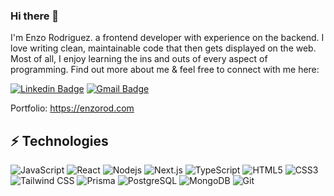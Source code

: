 ### Hi there 👋

I'm Enzo Rodriguez. a frontend developer with experience on the backend. I love writing clean, maintainable code that then gets displayed on the web. Most of all, I enjoy learning the ins and outs of every aspect of programming. Find out more about me & feel free to connect with me here:

[![Linkedin Badge](https://img.shields.io/badge/-enzorod-blue?style=flat-square&logo=Linkedin&logoColor=white&link=https://www.linkedin.com/in/enzo-rod/)](https://www.linkedin.com/in/enzo-rod/)
[![Gmail Badge](https://img.shields.io/badge/-me@enzorod.com-c14438?style=flat-square&logo=Gmail&logoColor=white&link=mailto:me@enzorod.com)](mailto:me@enzorod.com)

Portfolio: https://enzorod.com


## ⚡ Technologies

![JavaScript](https://img.shields.io/badge/-JavaScript-black?style=flat-square&logo=javascript)
![React](https://img.shields.io/badge/-React-black?style=flat-square&logo=react)
![Nodejs](https://img.shields.io/badge/-Nodejs-black?style=flat-square&logo=Node.js)
![Next.js](https://img.shields.io/badge/-Next.js-black?style=flat-square&logo=next.js)
![TypeScript](https://img.shields.io/badge/-TypeScript-black?style=flat-square&logo=typescript)
![HTML5](https://img.shields.io/badge/-HTML5-E34F26?style=flat-square&logo=html5&logoColor=white)
![CSS3](https://img.shields.io/badge/-CSS3-1572B6?style=flat-square&logo=css3)
![Tailwind CSS](https://img.shields.io/badge/-Tailwind%20CSS-38B2AC?style=flat-square&logo=tailwind-css&logoColor=white)
![Prisma](https://img.shields.io/badge/-Prisma-2D3748?style=flat-square&logo=prisma)
![PostgreSQL](https://img.shields.io/badge/-PostgreSQL-336791?style=flat-square&logo=postgresql)
![MongoDB](https://img.shields.io/badge/-MongoDB-black?style=flat-square&logo=mongodb)
![Git](https://img.shields.io/badge/-Git-black?style=flat-square&logo=git)

